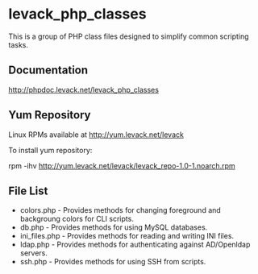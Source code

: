 levack_php_classes
==================
This is a group of PHP class files designed to simplify common scripting tasks.


Documentation
-------------

http://phpdoc.levack.net/levack_php_classes


Yum Repository
--------------
Linux RPMs available at http://yum.levack.net/levack

To install yum repository:

rpm -ihv http://yum.levack.net/levack/levack_repo-1.0-1.noarch.rpm

File List
---------
- colors.php    - Provides methods for changing foreground and backgroung colors for CLI scripts.
- db.php        - Provides methods for using MySQL databases.
- ini_files.php - Provides methods for reading and writing INI files.
- ldap.php      - Provides methods for authenticating against AD/Openldap servers.
- ssh.php       - Provides methods for using SSH from scripts.
